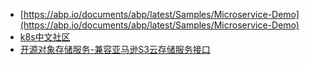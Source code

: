 
*  [https://abp.io/documents/abp/latest/Samples/Microservice-Demo](https://abp.io/documents/abp/latest/Samples/Microservice-Demo)
* [k8s中文社区](https://www.kubernetes.org.cn/)
* [开源对象存储服务-兼容亚马逊S3云存储服务接口](https://github.com/minio/minio)
